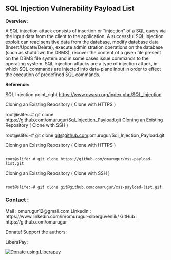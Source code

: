 <h2>SQL Injection  Vulnerability Payload List</h2>

<b>Overview:</b>

A SQL injection attack consists of insertion or "injection" of a SQL query
via the input data from the client to the application. A successful SQL injection exploit
can read sensitive data from the database, modify database data (Insert/Update/Delete), 
execute administration operations on the database (such as shutdown the DBMS), recover the content of a
given file present on the DBMS file system and in some cases issue commands to the operating system.
SQL injection attacks are a type of injection attack, in which SQL commands are injected into data-plane input in order 
to effect the execution of predefined SQL commands.

<b>Reference:</b>

SQL Injection point_right https://www.owasp.org/index.php/SQL_Injection

Cloning an Existing Repository ( Clone with HTTPS )

root@slife:~# git clone https://github.com/omurugur/Sql_Injection_Payload.git Cloning an Existing Repository ( Clone with SSH )

root@slife:~# git clone git@github.com:omurugur/Sql_Injection_Payload.git


Cloning an Existing Repository ( Clone with HTTPS )
<pre><code>
root@slife:~# git clone https://github.com/omurugur/xss-payload-list.git
</code></pre>
Cloning an Existing Repository ( Clone with SSH )
<pre><code>
root@slife:~# git clone git@github.com:omurugur/xss-payload-list.git
</code></pre>

<h3>Contact :</h3>
Mail : omurugur12@gmail.com
Linkedin : https://www.linkedin.com/in/omurugur-sibergüvenlik/
GitHub : https://github.com/omurugur

Donate!
Support the authors:


LiberaPay:

<noscript><a href="https://liberapay.com/slife/donate"><img alt="Donate using Liberapay" src="https://liberapay.com/assets/widgets/donate.svg"></a></noscript>
